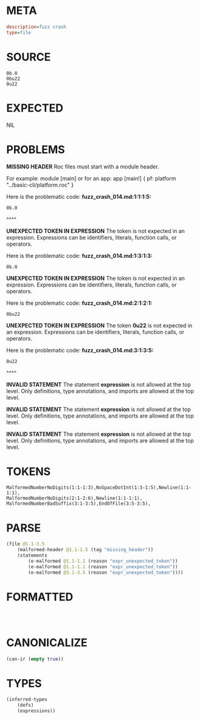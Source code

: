 # META
~~~ini
description=fuzz crash
type=file
~~~
# SOURCE
~~~roc
0b.0
0bu22
0u22
~~~
# EXPECTED
NIL
# PROBLEMS
**MISSING HEADER**
Roc files must start with a module header.

For example:
        module [main]
or for an app:
        app [main!] { pf: platform "../basic-cli/platform.roc" }

Here is the problematic code:
**fuzz_crash_014.md:1:1:1:5:**
```roc
0b.0
```
^^^^


**UNEXPECTED TOKEN IN EXPRESSION**
The token  is not expected in an expression.
Expressions can be identifiers, literals, function calls, or operators.

Here is the problematic code:
**fuzz_crash_014.md:1:3:1:3:**
```roc
0b.0
```
  


**UNEXPECTED TOKEN IN EXPRESSION**
The token  is not expected in an expression.
Expressions can be identifiers, literals, function calls, or operators.

Here is the problematic code:
**fuzz_crash_014.md:2:1:2:1:**
```roc
0bu22
```



**UNEXPECTED TOKEN IN EXPRESSION**
The token **0u22** is not expected in an expression.
Expressions can be identifiers, literals, function calls, or operators.

Here is the problematic code:
**fuzz_crash_014.md:3:1:3:5:**
```roc
0u22
```
^^^^


**INVALID STATEMENT**
The statement **expression** is not allowed at the top level.
Only definitions, type annotations, and imports are allowed at the top level.

**INVALID STATEMENT**
The statement **expression** is not allowed at the top level.
Only definitions, type annotations, and imports are allowed at the top level.

**INVALID STATEMENT**
The statement **expression** is not allowed at the top level.
Only definitions, type annotations, and imports are allowed at the top level.

# TOKENS
~~~zig
MalformedNumberNoDigits(1:1-1:3),NoSpaceDotInt(1:3-1:5),Newline(1:1-1:1),
MalformedNumberNoDigits(2:1-2:6),Newline(1:1-1:1),
MalformedNumberBadSuffix(3:1-3:5),EndOfFile(3:5-3:5),
~~~
# PARSE
~~~clojure
(file @1.1-3.5
	(malformed-header @1.1-1.5 (tag "missing_header"))
	(statements
		(e-malformed @1.1-1.1 (reason "expr_unexpected_token"))
		(e-malformed @1.1-1.1 (reason "expr_unexpected_token"))
		(e-malformed @3.1-3.5 (reason "expr_unexpected_token"))))
~~~
# FORMATTED
~~~roc



~~~
# CANONICALIZE
~~~clojure
(can-ir (empty true))
~~~
# TYPES
~~~clojure
(inferred-types
	(defs)
	(expressions))
~~~
